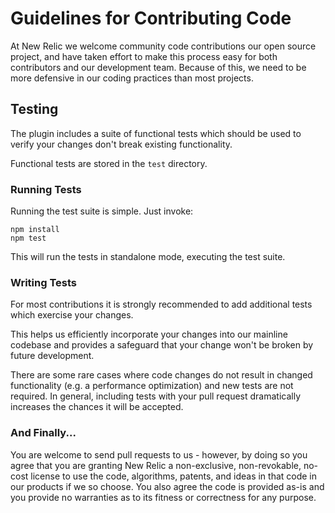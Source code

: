 # Guidelines for Contributing Code

At New Relic we welcome community code contributions our open source project,
and have taken effort to make this process easy for both contributors and our
development team. Because of this, we need to be more defensive in our coding
practices than most projects.

## Testing

The plugin includes a suite of functional tests which should be used to
verify your changes don't break existing functionality.

Functional tests are stored in the `test` directory.

### Running Tests

Running the test suite is simple.  Just invoke:

    npm install
    npm test

This will run the tests in standalone mode, executing the test suite.

### Writing Tests

For most contributions it is strongly recommended to add additional tests which
exercise your changes.

This helps us efficiently incorporate your changes into our mainline codebase
and provides a safeguard that your change won't be broken by future development.

There are some rare cases where code changes do not result in changed
functionality (e.g. a performance optimization) and new tests are not required.
In general, including tests with your pull request dramatically increases the
chances it will be accepted.

### And Finally...

You are welcome to send pull requests to us - however, by doing so you agree that you are granting New Relic a non-exclusive, non-revokable, no-cost license to use the code, algorithms, patents, and ideas in that code in our products if we so choose. You also agree the code is provided as-is and you provide no warranties as to its fitness or correctness for any purpose.
